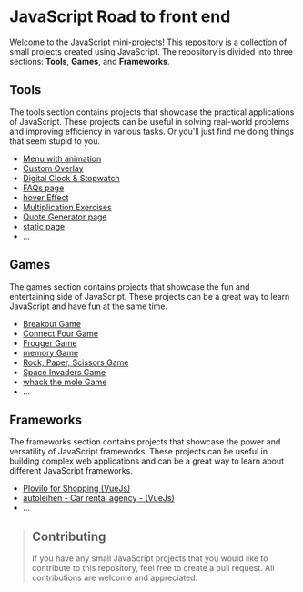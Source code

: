 # JavaScript Road to front end

Welcome to the JavaScript mini-projects! This repository is a collection of small projects created using JavaScript. The repository is divided into three sections: **Tools**, **Games**, and **Frameworks**.

## Tools

The tools section contains projects that showcase the practical applications of JavaScript. These projects can be useful in solving real-world problems and improving efficiency in various tasks. Or you'll just find me doing things that seem stupid to you.

- [Menu with animation](https://github.com/itsmaarouf/road-to-front-end/tree/master/tools/Cool%20Menu)
- [Custom Overlay](https://github.com/itsmaarouf/road-to-front-end/tree/master/tools/Custom%20Overlay)
- [Digital Clock & Stopwatch](https://github.com/itsmaarouf/road-to-front-end/tree/master/tools/Digital%20Clock%20%26%20StopWatch)
- [FAQs page](https://github.com/itsmaarouf/road-to-front-end/tree/master/tools/FAQs)
- [hover Effect](https://github.com/itsmaarouf/road-to-front-end/tree/master/tools/hover%20Effects)
- [Multiplication Exercises](https://github.com/itsmaarouf/road-to-front-end/tree/master/tools/Multiplication%20Exercises)
- [Quote Generator page](https://github.com/itsmaarouf/road-to-front-end/tree/master/tools/Quote%20Generator)
- [static page](https://github.com/itsmaarouf/road-to-front-end/tree/master/tools/static%20website)
- ...

## Games

The games section contains projects that showcase the fun and entertaining side of JavaScript. These projects can be a great way to learn JavaScript and have fun at the same time.

- [Breakout Game](https://github.com/itsmaarouf/road-to-front-end/tree/master/Games/breakout)
- [Connect Four Game](https://github.com/itsmaarouf/road-to-front-end/tree/master/Games/connectFour)
- [Frogger Game](https://github.com/itsmaarouf/road-to-front-end/tree/master/Games/Frogger)
- [memory Game](https://github.com/itsmaarouf/road-to-front-end/tree/master/Games/memoryGame)
- [Rock, Paper, Scissors Game](https://github.com/itsmaarouf/road-to-front-end/tree/master/Games/Rock%2C%20Paper%2C%20Scissors%20Game)
- [Space Invaders Game](https://github.com/itsmaarouf/road-to-front-end/tree/master/Games/spaceInvaders)
- [whack the mole Game](https://github.com/itsmaarouf/road-to-front-end/tree/master/Games/whackTheMole)
- ...

## Frameworks

The frameworks section contains projects that showcase the power and versatility of JavaScript frameworks. These projects can be useful in building complex web applications and can be a great way to learn about different JavaScript frameworks.

- [Plovilo for Shopping (VueJs)](https://github.com/itsmaarouf/plovilo)
- [autoleihen - Car rental agency - (VueJs)](https://github.com/itsmaarouf/autoleihen)
- ...

> ## Contributing
>
> If you have any small JavaScript projects that you would like to contribute to this repository, feel free to create a pull request. All contributions are welcome and appreciated.
